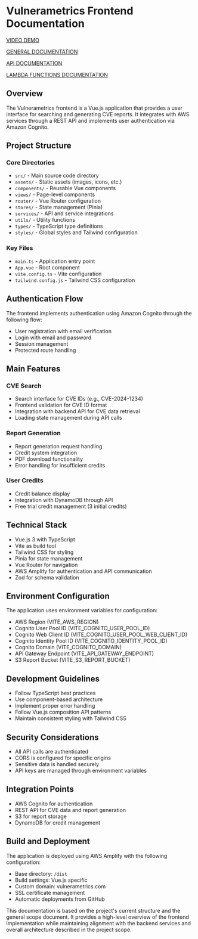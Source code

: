 # Vulnerametrics Frontend Documentation
[VIDEO DEMO](https://www.youtube.com/watch?v=YjAohW8jGYM)

[GENERAL DOCUMENTATION](https://github.com/manifest0TB/vulnerametrics-lambda-functions/blob/main/README.md#vulnerametrics)

[API DOCUMENTATION](https://github.com/manifest0TB/vulnerametrics/blob/main/vulnerametricsAPI.md)

[LAMBDA FUNCTIONS DOCUMENTATION](https://github.com/manifest0TB/vulnerametrics-lambda-functions/tree/main/docs)

## Overview
The Vulnerametrics frontend is a Vue.js application that provides a user interface for searching and generating CVE reports. It integrates with AWS services through a REST API and implements user authentication via Amazon Cognito.

## Project Structure

### Core Directories
* `src/` - Main source code directory
* `assets/` - Static assets (images, icons, etc.)
* `components/` - Reusable Vue components
* `views/` - Page-level components
* `router/` - Vue Router configuration
* `stores/` - State management (Pinia)
* `services/` - API and service integrations
* `utils/` - Utility functions
* `types/` - TypeScript type definitions
* `styles/` - Global styles and Tailwind configuration

### Key Files
* `main.ts` - Application entry point
* `App.vue` - Root component
* `vite.config.ts` - Vite configuration
* `tailwind.config.js` - Tailwind CSS configuration

## Authentication Flow
The frontend implements authentication using Amazon Cognito through the following flow:

* User registration with email verification
* Login with email and password
* Session management
* Protected route handling

## Main Features

### CVE Search
* Search interface for CVE IDs (e.g., CVE-2024-1234)
* Frontend validation for CVE ID format
* Integration with backend API for CVE data retrieval
* Loading state management during API calls

### Report Generation
* Report generation request handling
* Credit system integration
* PDF download functionality
* Error handling for insufficient credits

### User Credits
* Credit balance display
* Integration with DynamoDB through API
* Free trial credit management (3 initial credits)

## Technical Stack
* Vue.js 3 with TypeScript
* Vite as build tool
* Tailwind CSS for styling
* Pinia for state management
* Vue Router for navigation
* AWS Amplify for authentication and API communication
* Zod for schema validation

## Environment Configuration
The application uses environment variables for configuration:
* AWS Region (VITE\_AWS\_REGION)
* Cognito User Pool ID (VITE\_COGNITO\_USER\_POOL\_ID)
* Cognito Web Client ID (VITE\_COGNITO\_USER\_POOL\_WEB\_CLIENT\_ID)
* Cognito Identity Pool ID (VITE\_COGNITO\_IDENTITY\_POOL\_ID)
* Cognito Domain (VITE\_COGNITO\_DOMAIN)
* API Gateway Endpoint (VITE\_API\_GATEWAY\_ENDPOINT)
* S3 Report Bucket (VITE\_S3\_REPORT\_BUCKET)

## Development Guidelines
* Follow TypeScript best practices
* Use component-based architecture
* Implement proper error handling
* Follow Vue.js composition API patterns
* Maintain consistent styling with Tailwind CSS

## Security Considerations
* All API calls are authenticated
* CORS is configured for specific origins
* Sensitive data is handled securely
* API keys are managed through environment variables

## Integration Points
* AWS Cognito for authentication
* REST API for CVE data and report generation
* S3 for report storage
* DynamoDB for credit management

## Build and Deployment
The application is deployed using AWS Amplify with the following configuration:

* Base directory: `/dist`
* Build settings: Vue.js specific
* Custom domain: vulnerametrics.com
* SSL certificate management
* Automatic deployments from GitHub

This documentation is based on the project's current structure and the general scope document. It provides a high-level overview of the frontend implementation while maintaining alignment with the backend services and overall architecture described in the project scope.